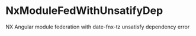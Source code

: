 # NxModuleFedWithUnsatifyDep

NX Angular module federation with date-fnx-tz unsatisfy dependency error
